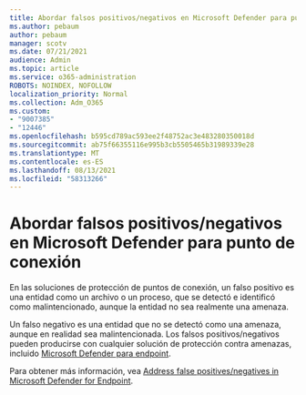 ```yaml
---
title: Abordar falsos positivos/negativos en Microsoft Defender para punto de conexión
ms.author: pebaum
author: pebaum
manager: scotv
ms.date: 07/21/2021
audience: Admin
ms.topic: article
ms.service: o365-administration
ROBOTS: NOINDEX, NOFOLLOW
localization_priority: Normal
ms.collection: Adm_O365
ms.custom:
- "9007385"
- "12446"
ms.openlocfilehash: b595cd789ac593ee2f48752ac3e483280350018d
ms.sourcegitcommit: ab75f66355116e995b3cb5505465b31989339e28
ms.translationtype: MT
ms.contentlocale: es-ES
ms.lasthandoff: 08/13/2021
ms.locfileid: "58313266"
---
```

# <a name="address-false-positivesnegatives-in-microsoft-defender-for-endpoint"></a>Abordar falsos positivos/negativos en Microsoft Defender para punto de conexión

En las soluciones de protección de puntos de conexión, un falso positivo es una entidad como un archivo o un proceso, que se detectó e identificó como malintencionado, aunque la entidad no sea realmente una amenaza. 

Un falso negativo es una entidad que no se detectó como una amenaza, aunque en realidad sea malintencionada. Los falsos positivos/negativos pueden producirse con cualquier solución de protección contra amenazas, incluido [Microsoft Defender para endpoint](https://docs.microsoft.com/microsoft-365/security/defender-endpoint/microsoft-defender-endpoint).

Para obtener más información, vea [Address false positives/negatives in Microsoft Defender for Endpoint](https://docs.microsoft.com/microsoft-365/security/defender-endpoint/defender-endpoint-false-positives-negatives).
